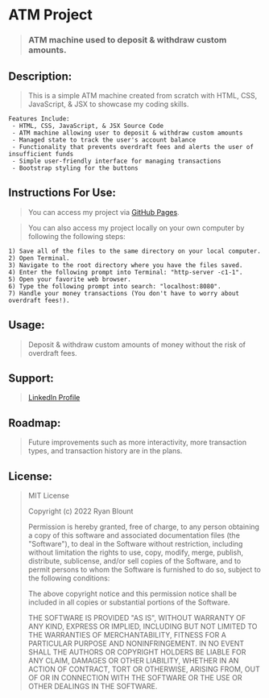 # ATM Project
> ### ATM machine used to deposit & withdraw custom amounts.

<!-- ![ATM Project](Images/ATM.png "ATM Project") -->
<!-- <img src="Images/ATM-Image.png" alt="ATM Project" width="1000" height="600"> -->

## Description:
> This is a simple ATM machine created from scratch with HTML, CSS, JavaScript, & JSX to showcase my coding skills.

    Features Include:
     - HTML, CSS, JavaScript, & JSX Source Code
     - ATM machine allowing user to deposit & withdraw custom amounts
     - Managed state to track the user's account balance
     - Functionality that prevents overdraft fees and alerts the user of insufficient funds
     - Simple user-friendly interface for managing transactions
     - Bootstrap styling for the buttons
   
## Instructions For Use:
> You can access my project via [GitHub Pages](https://ryanblount-2.github.io/atm-project/).

> You can also access my project locally on your own computer by following the following steps:    

    1) Save all of the files to the same directory on your local computer.
    2) Open Terminal.
    3) Navigate to the root directory where you have the files saved.
    4) Enter the following prompt into Terminal: "http-server -c1-1".
    5) Open your favorite web browser.
    6) Type the following prompt into search: "localhost:8080".
    7) Handle your money transactions (You don't have to worry about overdraft fees!).

## Usage:
> Deposit & withdraw custom amounts of money without the risk of overdraft fees.

## Support: 
> [LinkedIn Profile](https://linkedin.com/in/ryanblount2)  

## Roadmap:
> Future improvements such as more interactivity, more transaction types, and transaction history are in the plans.

## License:
> MIT License
>
> Copyright (c) 2022 Ryan Blount
>
> Permission is hereby granted, free of charge, to any person obtaining a copy
> of this software and associated documentation files (the "Software"), to deal
> in the Software without restriction, including without limitation the rights
> to use, copy, modify, merge, publish, distribute, sublicense, and/or sell
> copies of the Software, and to permit persons to whom the Software is
> furnished to do so, subject to the following conditions:
>
> The above copyright notice and this permission notice shall be included in all
> copies or substantial portions of the Software.
>
> THE SOFTWARE IS PROVIDED "AS IS", WITHOUT WARRANTY OF ANY KIND, EXPRESS OR
> IMPLIED, INCLUDING BUT NOT LIMITED TO THE WARRANTIES OF MERCHANTABILITY,
> FITNESS FOR A PARTICULAR PURPOSE AND NONINFRINGEMENT. IN NO EVENT SHALL THE
> AUTHORS OR COPYRIGHT HOLDERS BE LIABLE FOR ANY CLAIM, DAMAGES OR OTHER
> LIABILITY, WHETHER IN AN ACTION OF CONTRACT, TORT OR OTHERWISE, ARISING FROM,
> OUT OF OR IN CONNECTION WITH THE SOFTWARE OR THE USE OR OTHER DEALINGS IN THE
> SOFTWARE.
